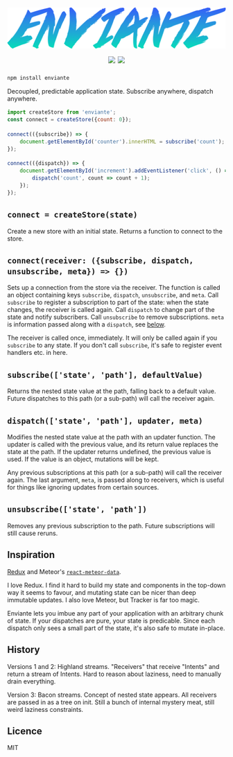 <h1 align="center">
	<img src="/logo.png" width="600"><br>
	<a href="https://npmjs.org/package/enviante"><img src="https://badge.fury.io/js/enviante.svg"></a>
	<a href="https://travis-ci.org/quarterto/Enviante"><img src="https://travis-ci.org/quarterto/Enviante.svg"></a>
</h1>

```sh
npm install enviante
```

Decoupled, predictable application state. Subscribe anywhere, dispatch anywhere.

```js
import createStore from 'enviante';
const connect = createStore({count: 0});

connect(({subscribe}) => {
	document.getElementById('counter').innerHTML = subscribe('count');
});

connect(({dispatch}) => {
	document.getElementById('increment').addEventListener('click', () => {		
		dispatch('count', count => count + 1);
	});
});

```

`connect = createStore(state)`
---

Create a new store with an initial state. Returns a function to connect to the store.

`connect(receiver: ({subscribe, dispatch, unsubscribe, meta}) => {})`
---

Sets up a connection from the store via the receiver. The function is called an object containing keys `subscribe`, `dispatch`, `unsubscribe`, and `meta`. Call `subscribe` to register a subscription to part of the state: when the state changes, the receiver is called again. Call `dispatch` to change part of the state and notify subscribers. Call `unsubscribe` to remove subscriptions. `meta` is information passed along with a `dispatch`, see [below](#dispatchstate-path-updater).

The receiver is called once, immediately. It will only be called again if you `subscribe` to any state. If you don't call `subscribe`, it's safe to register event handlers etc. in here.

`subscribe(['state', 'path'], defaultValue)`
---

Returns the nested state value at the path, falling back to a default value. Future dispatches to this path (or a sub-path) will call the receiver again.

`dispatch(['state', 'path'], updater, meta)`
---
Modifies the nested state value at the path with an updater function. The updater is called with the previous value, and its return value replaces the state at the path. If the updater returns undefined, the previous value is used. If the value is an object, mutations will be kept.

Any previous subscriptions at this path (or a sub-path) will call the receiver again. The last argument, `meta`, is passed along to receivers, which is useful for things like ignoring updates from certain sources.

`unsubscribe(['state', 'path'])`
---

Removes any previous subscription to the path. Future subscriptions will still cause reruns.

Inspiration
---

[Redux](https://github.com/react/redux) and Meteor's [`react-meteor-data`](https://atmospherejs.com/meteor/react-meteor-data).

I love Redux. I find it hard to build my state and components in the top-down way it seems to favour, and mutating state can be nicer than deep immutable updates. I also love Meteor, but Tracker is far too magic.

Enviante lets you imbue any part of your application with an arbitrary chunk of state. If your dispatches are pure, your state is predicable. Since each dispatch only sees a small part of the state, it's also safe to mutate in-place.

History
---

Versions 1 and 2: Highland streams. "Receivers" that receive "Intents" and return a stream of Intents. Hard to reason about laziness, need to manually drain everything.

Version 3: Bacon streams. Concept of nested state appears. All receivers are passed in as a tree on init. Still a bunch of internal mystery meat, still weird laziness constraints.

Licence
---
MIT
